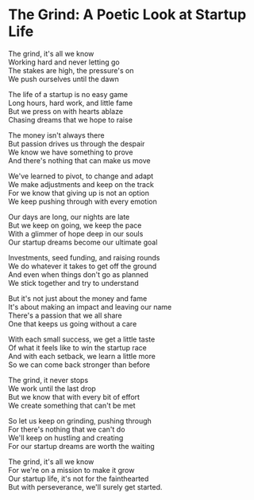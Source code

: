 # The Grind: A Poetic Look at Startup Life

The grind, it's all we know  
Working hard and never letting go  
The stakes are high, the pressure's on  
We push ourselves until the dawn  

The life of a startup is no easy game  
Long hours, hard work, and little fame  
But we press on with hearts ablaze  
Chasing dreams that we hope to raise  

The money isn't always there  
But passion drives us through the despair  
We know we have something to prove  
And there's nothing that can make us move  

We've learned to pivot, to change and adapt  
We make adjustments and keep on the track  
For we know that giving up is not an option  
We keep pushing through with every emotion  

Our days are long, our nights are late  
But we keep on going, we keep the pace  
With a glimmer of hope deep in our souls  
Our startup dreams become our ultimate goal  

Investments, seed funding, and raising rounds  
We do whatever it takes to get off the ground  
And even when things don't go as planned  
We stick together and try to understand  

But it's not just about the money and fame  
It's about making an impact and leaving our name  
There's a passion that we all share  
One that keeps us going without a care  

With each small success, we get a little taste  
Of what it feels like to win the startup race  
And with each setback, we learn a little more  
So we can come back stronger than before  

The grind, it never stops  
We work until the last drop  
But we know that with every bit of effort  
We create something that can't be met  

So let us keep on grinding, pushing through  
For there's nothing that we can't do  
We'll keep on hustling and creating  
For our startup dreams are worth the waiting  

The grind, it's all we know  
For we're on a mission to make it grow  
Our startup life, it's not for the fainthearted  
But with perseverance, we'll surely get started.